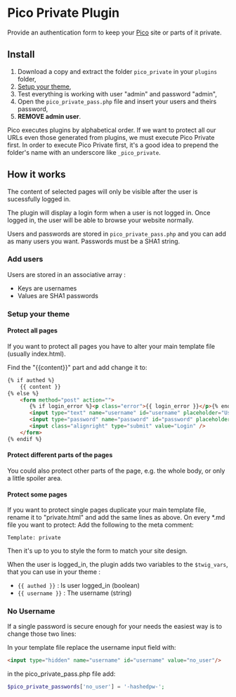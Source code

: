 # Pico Private Plugin

Provide an authentication form to keep your [Pico](http://pico.dev7studios.com/) site or parts of it private.

## Install

1. Download a copy and extract the folder `pico_private` in your `plugins` folder,
2. [Setup your theme](#setup-your-theme),
3. Test everything is working with user "admin" and password "admin",
4. Open the `pico_private_pass.php` file and insert your users and theirs password,
5. **REMOVE admin user**.

Pico executes plugins by alphabetical order. If we want to protect all our URLs even those generated from plugins, we must execute Pico Private first.
In order to execute Pico Private first, it's a good idea to prepend the folder's name with an underscore like `_pico_private`.

## How it works

The content of selected pages will only be visible after the user is sucessfully logged in.

The plugin will display a login form when a user is not logged in.
Once logged in, the user will be able to browse your website normally.

Users and passwords are stored in `pico_private_pass.php` and you can add as many users you want.
Passwords must be a SHA1 string.

### Add users

Users are stored in an associative array : 

* Keys are usernames
* Values are SHA1 passwords

### Setup your theme


#### Protect all pages
If you want to protect all pages you have to alter your main template file (usually index.html). 

Find the "{{content}}" part and add change it to:
```html
{% if authed %}
    {{ content }}
{% else %}
    <form method="post" action="">
       {% if login_error %}<p class="error">{{ login_error }}</p>{% endif %}
       <input type="text" name="username" id="username" placeholder="Username" value="{{ username }}"/>
       <input type="password" name="password" id="password" placeholder="Password"/>
       <input class="alignright" type="submit" value="Login" />
    </form>
{% endif %}
```

#### Protect different parts of the pages
You could also protect other parts of the page, e.g. the whole body, or only a little spoiler area.


#### Protect some pages
If you want to protect single pages duplicate your main template file, rename it to "private.html" and add the same lines as above.
On every *.md file you want to protect:
Add the following to the meta comment:
```
Template: private
```

Then it's up to you to style the form to match your site design.

When the user is logged_in, the plugin adds two variables to the `$twig_vars`, that you can use in your theme : 

* `{{ authed }}` : Is user logged_in (boolean)
* `{{ username }}` : The username (string)

### No Username
If a single password is secure enough for your needs the easiest way is to change those two lines:

In your template file replace the username input field with:
```html
<input type="hidden" name="username" id="username" value="no_user"/>
```
in the pico_private_pass.php file add:
```php
$pico_private_passwords['no_user'] = '-hashedpw-';
```
